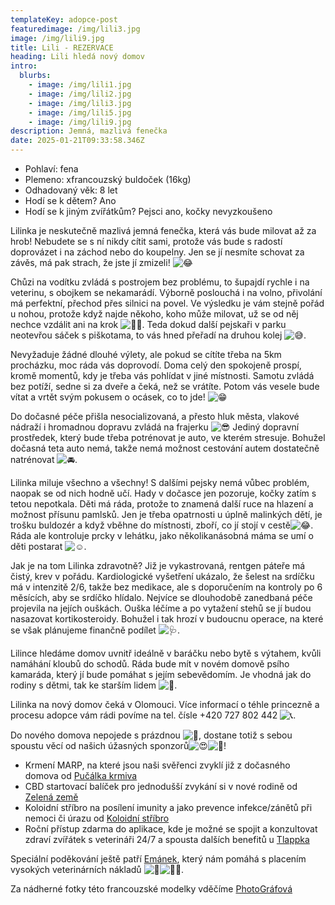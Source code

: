 ```yaml
---
templateKey: adopce-post
featuredimage: /img/lili3.jpg
image: /img/lili9.jpg
title: Lili - REZERVACE
heading: Lili hledá nový domov
intro:
  blurbs:
    - image: /img/lili1.jpg
    - image: /img/lili2.jpg
    - image: /img/lili3.jpg
    - image: /img/lili5.jpg
    - image: /img/lili9.jpg
description: Jemná, mazlivá fenečka
date: 2025-01-21T09:33:58.346Z
---
```

* P﻿ohlaví: fena
* P﻿lemeno: xfrancouzský buldoček (16kg)
* O﻿dhadovaný věk: 8 let
* H﻿odí se k dětem? Ano
* H﻿odí se k jiným zvířátkům? Pejsci ano, kočky nevyzkoušeno

Lilinka je neskutečně mazlivá jemná fenečka, která vás bude milovat až za hrob! Nebudete se s ní nikdy cítit sami, protože vás bude s radostí doprovázet i na záchod nebo do koupelny. Jen se jí nesmíte schovat za závěs, má pak strach, že jste jí zmizeli! ![😂](https://static.xx.fbcdn.net/images/emoji.php/v9/td0/1/16/1f602.png)

Chůzi na vodítku zvládá s postrojem bez problému, to šupajdí rychle i na veterinu, s obojkem se nekamarádí. Výborně poslouchá i na volno, přivolání má perfektní, přechod přes silnici na povel. Ve výsledku je vám stejně pořád u nohou, protože když najde někoho, koho může milovat, už se od něj nechce vzdálit ani na krok ![🫶🏻](https://static.xx.fbcdn.net/images/emoji.php/v9/t4/1/16/1faf6_1f3fb.png). Teda dokud další pejskaři v parku neotevřou sáček s piškotama, to vás hned přeřadí na druhou kolej ![😅](https://static.xx.fbcdn.net/images/emoji.php/v9/t53/1/16/1f605.png).

Nevyžaduje žádné dlouhé výlety, ale pokud se cítíte třeba na 5km procházku, moc ráda vás doprovodí. Doma celý den spokojeně prospí, kromě momentů, kdy je třeba vás pohlídat v jiné místnosti. Samotu zvládá bez potíží, sedne si za dveře a čeká, než se vrátíte. Potom vás vesele bude vítat a vrtět svým pokusem o ocásek, co to jde! ![😁](https://static.xx.fbcdn.net/images/emoji.php/v9/t4f/1/16/1f601.png)

Do dočasné péče přišla nesocializovaná, a přesto hluk města, vlakové nádraží i hromadnou dopravu zvládá na frajerku ![😎](https://static.xx.fbcdn.net/images/emoji.php/v9/t83/1/16/1f60e.png) Jediný dopravní prostředek, který bude třeba potrénovat je auto, ve kterém stresuje. Bohužel dočasná teta auto nemá, takže nemá možnost cestování autem dostatečně natrénovat ![🚘](https://static.xx.fbcdn.net/images/emoji.php/v9/t6d/1/16/1f698.png).

Lilinka miluje všechno a všechny! S dalšími pejsky nemá vůbec problém, naopak se od nich hodně učí. Hady v dočasce jen pozoruje, kočky zatím s tetou nepotkala. Děti má ráda, protože to znamená další ruce na hlazení a možnost přísunu pamlsků. Jen je třeba opatrnosti u úplně malinkých dětí, je trošku buldozér a když vběhne do místnosti, zboří, co jí stojí v cestě![😂](https://static.xx.fbcdn.net/images/emoji.php/v9/td0/1/16/1f602.png). Ráda ale kontroluje prcky v lehátku, jako několikanásobná máma se umí o děti postarat ![☺️](https://static.xx.fbcdn.net/images/emoji.php/v9/tfb/1/16/263a.png).

Jak je na tom Lilinka zdravotně? Již je vykastrovaná, rentgen páteře má čistý, krev v pořádu. Kardiologické vyšetření ukázalo, že šelest na srdíčku má v intenzitě 2/6, takže bez medikace, ale s doporučením na kontroly po 6 měsících, aby se srdíčko hlídalo. Nejvíce se dlouhodobě zanedbaná péče projevila na jejích ouškách. Ouška léčíme a po vytažení stehů se jí budou nasazovat kortikosteroidy. Bohužel i tak hrozí v budoucnu operace, na které se však plánujeme finančně podílet ![🩺](https://static.xx.fbcdn.net/images/emoji.php/v9/tc3/1/16/1fa7a.png).

Lilince hledáme domov uvnitř ideálně v baráčku nebo bytě s výtahem, kvůli namáhání kloubů do schodů. Ráda bude mít v novém domově psího kamaráda, který jí bude pomáhat s jejím sebevědomím. Je vhodná jak do rodiny s dětmi, tak ke starším lidem ![💛](https://static.xx.fbcdn.net/images/emoji.php/v9/t15/1/16/1f49b.png).

Lilinka na nový domov čeká v Olomouci. Více informací o téhle princezně a procesu adopce vám rádi povíme na tel. čísle +420 727 802 442 ![📞](https://static.xx.fbcdn.net/images/emoji.php/v9/t4d/1/16/1f4de.png).

Do nového domova nepojede s prázdnou ![🤩](https://static.xx.fbcdn.net/images/emoji.php/v9/t58/1/16/1f929.png), dostane totiž s sebou spoustu věcí od našich úžasných sponzorů![😍](https://static.xx.fbcdn.net/images/emoji.php/v9/t2/1/16/1f60d.png)![🥳](https://static.xx.fbcdn.net/images/emoji.php/v9/t6d/1/16/1f973.png)!

* Krmení MARP, na které jsou naši svěřenci zvyklí již z dočasného domova od [Pučálka krmiva](https://www.krmiva-pucalka.cz/) 
* CBD startovací balíček pro jednodušší zvykání si v nové rodině od [Zelená země](https://www.zelenazeme.cz/) 
* Koloidní stříbro na posílení imunity a jako prevence infekce/zánětů při nemoci či úrazu od [Koloidní stříbro](https://koloidnistribro.eu/)
* Roční přístup zdarma do aplikace, kde je možné se spojit a konzultovat zdraví zvířátek s veterináři 24/7 a spousta dalších benefitů u [Tlappka](https://www.tlappka.cz/) 

Speciální poděkování ještě patří [Emánek](https://www.emanek.cz/), který nám pomáhá s placením vysokých veterinárních nákladů ![🤍](https://static.xx.fbcdn.net/images/emoji.php/v9/tc5/1/16/1f90d.png)![🙏🏻](https://static.xx.fbcdn.net/images/emoji.php/v9/tfb/1/16/1f64f_1f3fb.png).

Za nádherné fotky této francouzské modelky vděčíme [PhotoGráfová](https://www.photografova.cz/)